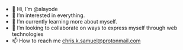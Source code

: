 - 👋 Hi, I’m @alayode
- 👀 I’m interested in everything.
- 🌱 I’m currently learning more about myself.
- 💞️ I’m looking to collaborate on ways to express myself through web technologies
- 📫 How to reach me chris.k.samuel@protonmail.com
<!---
alayode/alayode is a ✨ special ✨ repository because its `README.md` (this file) appears on your GitHub profile.
You can click the Preview link to take a look at your changes.
--->
